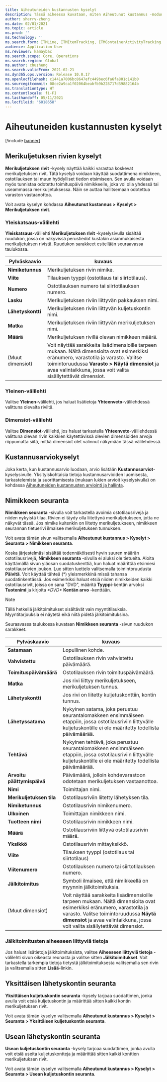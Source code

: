 ```yaml
---
title: Aiheutuneiden kustannusten kyselyt
description: Tässä aiheessa kuvataan, miten Aiheutunut kustannus -moduulissa käytettävissä olevia erilaisia kyselyitä löytyy ja käytetään.
author: sherry-zheng
ms.date: 02/01/2021
ms.topic: article
ms.prod: ''
ms.technology: ''
ms.search.form: ITMLine, ITMItemTracking, ITMContainerActivityTracking, ITMContainerTracking
audience: Application User
ms.reviewer: kamaybac
ms.search.scope: Core, Operations
ms.search.region: Global
ms.author: chuzheng
ms.search.validFrom: 2021-02-21
ms.dyn365.ops.version: Release 10.0.17
ms.openlocfilehash: c1441a7006bc8647efc449bec6fa6fa801c141b0
ms.sourcegitcommit: 08ce2a9ca1f02064beabfb9b228717d39882164b
ms.translationtype: HT
ms.contentlocale: fi-FI
ms.lasthandoff: 05/11/2021
ms.locfileid: "6018658"
---
```

# <a name="landed-cost-inquiries"></a>Aiheutuneiden kustannusten kyselyt

[!include [banner](../../includes/banner.md)]

## <a name="voyage-line-inquiries"></a>Merikuljetuksen rivien kyselyt

**Merikuljetuksen rivit** -kysely näyttää kaikki varastoa koskevat merikuljetuksen rivit. Tätä kyselyä voidaan käyttää suodattimena nimikkeen, ostotilauksen tai muun hyödylliset tiedon etsimiseen. Sen avulla voidaan myös tunnistaa odotettu toimituspäivä nimikkeelle, joka voi olla yhdessä tai useammassa merikuljetuksessa. Näin se auttaa hallitsemaan odotettua varaston vastaanottoa.

Voit avata kyselyn kohdassa **Aiheutunut kustannus \> Kyselyt \> Merikuljetuksen rivit**.

### <a name="overview-tab"></a>Yleiskatsaus-välilehti

**Yleiskatsaus**-välilehti **Merikuljetuksen rivit** -kyselysivulla sisältää ruudukon, jossa on näkyvissä perustiedot kustakin asianmukaisesta merikuljetuksen rivistä. Ruudukon sarakkeet esitellään seuraavassa taulukossa.

| Pylväskaavio | kuvaus |
|---|---|
| **Nimiketunnus** | Merikuljetuksen rivin nimike. |
| **Viite** | Tilauksen tyyppi (ostotilaus tai siirtotilaus). |
| **Numero** | Ostotilauksen numero tai siirtotilauksen numero. |
| **Lasku** | Merikuljetuksen riviin liittyvän pakkauksen nimi. |
| **Lähetyskontti** | Merikuljetuksen riviin liittyvän kuljetuskontin nimi. |
| **Matka** | Merikuljetuksen riviin liittyvän merikuljetuksen nimi. |
| **Määrä** | Merikuljetuksen rivillä olevan nimikkeen määrä. |
| (Muut dimensiot) | Voit näyttää sarakkeita lisädimensioille tarpeen mukaan. Näitä dimensioita ovat esimerkiksi eränumero, varastotila ja varasto. Valitse toimintoruudussa **Varasto \> Näytä dimensiot** ja avaa valintaikkuna, jossa voit valita sisällytettävät dimensiot. |

### <a name="general-tab"></a>Yleinen-välilehti

Valitse **Yleinen**-välilehti, jos haluat lisätietoja **Yhteenveto**-välilehdessä valittuna olevalta riviltä.

### <a name="dimensions-tab"></a>Dimensiot-välilehti

Valitse **Dimensiot**-välilehti, jos haluat tarkastella **Yhteenveto**-välilehdessä valittuna olevan rivin kaikkien käytettävissä olevien dimensioiden arvoja riippumatta siitä, mitkä dimensiot olet valinnut näkymään tässä välilehdessä.

## <a name="cost-estimate-inquiries"></a>Kustannusarviokyselyt

Joka kerta, kun kustannusarvio luodaan, arvio lisätään **Kustannusarviot**-kyselysivulle. Yksityiskohtaisia tietoja kustannusarvioiden luomisesta, tarkastelemista ja suorittamisesta (mukaan lukien arvioit kyselysivulla) on kohdassa [Aiheutuneiden kustannusten arviointi ja hallinta](estimate-manage-landed-costs.md).

## <a name="item-tracking"></a>Nimikkeen seuranta

**Nimikkeen seuranta** -sivulla voit tarkastella avoimia ostotilausrivejä ja niiden nykyistä tilaa. Rivien ei täydy olla liitettynä merikuljetukseen, jotta ne näkyvät tässä. Jos nimike kuitenkin on liitetty merikuljetukseen, nimikkeen seurannan tietuerivi ilmaisee merikuljetuksen tunnuksen.

Voit avata tämän sivun valitsemalla **Aiheutunut kustannus \> Kyselyt \> Seuranta \> Nimikkeen seuranta**.

Koska järjestelmäsi sisältää todennäköisesti hyvin suuren määrän ostotilausrivejä, **Nimikkeen seuranta** -sivulla ei aluksi ole tietueita. Aloita käyttämällä sivun yläosan suodatuskenttiä, kun haluat määrittää etsimiesi ostotilausrivien joukon. Luo sitten luettelo valitsemalla toimintoruudusta **Päivitä**. Voit käyttää tähteä (\*) yleismerkkinä missä tahansa suodatinkentässä. Jos esimerkiksi haluat etsiä niiden nimikkeiden kaikki ostotilausrivit, joissa on sana "DVD", määritä **Tyyppi**-kentän arvoksi **Tuotenimi** ja kirjoita *\*DVD\** **Kentän arvo** -kenttään.

> [!NOTE]
> Tällä hetkellä jälkitoimitukset sisältävät vain myyntitilauksia. Myyntitarjouksia ei näytetä eikä niitä pidetä jälkitoimituksina.

Seuraavassa taulukossa kuvataan **Nimikkeen seuranta** -sivun ruudukon sarakkeet.

| Pylväskaavio | kuvaus |
|---|---|
| **Satamaan** | Lopullinen kohde. |
| **Vahvistettu** | Ostotilauksen rivin vahvistettu päivämäärä. |
| **Toimituspäivämäärä** | Ostotilauksen rivin toimituspäivämäärä. |
| **Matka** | Jos rivi liittyy merikuljetukseen, merikuljetuksen tunnus. |
| **Lähetyskontti** | Jos rivi on liitetty kuljetuskonttiin, kontin tunnus. |
| **Lähetyssatama** | Nykyinen satama, joka perustuu seurantalomakkeen ensimmäiseen etappiin, jossa ostotilausriviin liittyvälle kuljetuskontille ei ole määritetty todellista päivämäärää. |
| **Tehtävä** | Nykyinen tehtävä, joka perustuu seurantalomakkeen ensimmäiseen etappiin, jossa ostotilausriviin liittyvälle kuljetuskontille ei ole määritetty todellista päivämäärää. |
| **Arvoitu päättymispäivä** | Päivämäärä, jolloin kohdevarastoon odotetaan merikuljetuksen vastaanottoa. |
| **Nimi** | Toimittajan nimi. |
| **Merikuljetuksen tila** | Ostotilausriviin liitetty lähetyksen tila. |
| **Nimiketunnus** | Ostotilausrivin nimikenumero. |
| **Ulkoinen** | Toimittajan nimikkeen nimi. |
| **Tuotteen nimi** | Ostotilausrivin nimikkeen nimi. |
| **Määrä** | Ostotilausriviin liittyvä ostotilausrivin määrä. |
| **Yksikkö** | Ostotilausrivin mittayksikkö. |
| **Viite** | Tilauksen tyyppi (ostotilaus tai siirtotilaus) |
| **Viitenumero** | Ostotilauksen numero tai siirtotilauksen numero. |
| **Jälkitoimitus** | Symboli ilmaisee, että nimikkeellä on myynnin jälkitoimituksia. |
| (Muut dimensiot) | Voit näyttää sarakkeita lisädimensioille tarpeen mukaan. Näitä dimensioita ovat esimerkiksi eränumero, varastotila ja varasto. Valitse toimintoruudussa **Näytä dimensiot** ja avaa valintaikkuna, jossa voit valita sisällytettävät dimensiot. |

### <a name="related-information-about-backorders"></a>Jälkitoimitusten aiheeseen liittyviä tietoja

Jos haluat lisätietoja jälkitoimituksista, valitse **Aiheeseen liittyviä tietoja** -välilehti sivun oikeasta reunasta ja valitse sitten **Jälkitoimitukset**. Voit tarkastella tarkempia tietoja tietystä jälkitoimituksesta valitsemalla sen rivin ja valitsemalla sitten **Lisää**-linkin.

## <a name="individual-shipping-container-tracking"></a>Yksittäisen lähetyskontin seuranta

**Yksittäisen kuljetuskontin seuranta** -kysely tarjoaa suodattimen, jonka avulla voit etsiä kuljetuskontin ja määrittää sitten kaikki kontin merikuljetuksen rivit.

Voit avata tämän kyselyn valitsemalla **Aiheutunut kustannus \> Kyselyt \> Seuranta \> Yksittäisen kuljetuskontin seuranta**.

## <a name="multiple-shipping-container-tracking"></a>Usean lähetyskontin seuranta

**Usean kuljetuskontin seuranta** -kysely tarjoaa suodattimen, jonka avulla voit etsiä useita kuljetuskontteja ja määrittää sitten kaikki konttien merikuljetuksen rivit.

Voit avata tämän kyselyn valitsemalla **Aiheutunut kustannus \> Kyselyt \> Seuranta \> Usean kuljetuskontin seuranta**.
